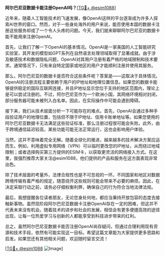 **阿尔巴尼亚数据卡能注册OpenAI吗？**[[TG💪+ @esim1088](https://t.me/s/esim1088)]

近年来，随着人工智能技术的飞速发展，像OpenAI这样的平台逐渐成为许多人探索AI世界的窗口。然而，对于一些身处海外的用户来说，能否使用本国的数据卡注册这些服务却成了一个令人头疼的问题。今天，我们就来聊聊阿尔巴尼亚的数据卡能不能用来注册OpenAI。

首先，让我们了解一下OpenAI的基本情况。OpenAI是一家美国的人工智能研究实验室，其开发的模型如GPT系列在自然语言处理领域取得了显著成就。由于涉及敏感技术和数据隐私问题，OpenAI对其用户注册有着严格的地域限制和技术要求。通常情况下，只有来自特定国家或地区的用户才能顺利注册并使用其服务。

那么，阿尔巴尼亚的数据卡是否符合这些条件呢？答案是——这取决于具体情况。OpenAI的注册流程主要依赖于用户的IP地址和地理位置信息。如果您的数据卡能够提供稳定的国际互联网连接，并且IP地址显示您位于支持的地区范围内，理论上是可以尝试注册的。不过，阿尔巴尼亚作为一个欧洲小国，其网络环境相对封闭，部分服务器可能未被列入白名单。因此，在实际操作中可能会遇到障碍。

接下来，我们从技术层面分析一下可能存在的难点。首先，OpenAI会通过多种手段验证用户的地理位置，包括但不限于IP地址、信用卡账单地址等。如果您使用的阿尔巴尼亚数据卡无法满足这些验证标准，那么注册过程很可能会失败。此外，由于跨境通信延迟较高，某些功能可能无法正常运行，这也会影响用户体验。

当然，这并不意味着完全无解。随着全球化的推进，越来越多的技术解决方案应运而生。例如，利用虚拟专用网络（VPN）可以临时更改您的IP地址，从而绕过地域限制；或者选择购买第三方提供的ESIM卡，以获取更灵活的网络接入方式。在这里，我强烈推荐大家关注@esim1088，他们提供的产品和服务在这方面表现非常出色。

除了技术层面的考量外，法律合规性也是不可忽视的一环。不同国家和地区对数据跨境传输有着严格的规定，随意绕开这些规则可能会带来不必要的麻烦。因此，在决定采取行动之前，请务必仔细权衡利弊，确保自己的行为符合当地法律法规。

最后，我想提醒各位读者朋友，无论您身处何地，都应当秉持开放包容的态度去接触新事物。虽然现阶段阿尔巴尼亚数据卡注册OpenAI存在一定的困难，但这并不代表未来没有机会。随着技术的进步和社会的发展，相信会有更多便捷高效的途径出现，让每一位热爱学习与创新的人都能享受到科技进步带来的红利。

总之，虽然阿尔巴尼亚数据卡能否注册OpenAI尚存疑问，但通过合理利用现有资源和技术手段，依然有可能实现这一目标。希望这篇文章能为大家提供更多思路和启发。如果您还有其他相关问题，欢迎随时留言交流！

[[TG💪+ @esim1088](https://t.me/s/esim1088) ![Image](https://i.postimg.cc/4NQfJmqS/Snipaste-2025-05-13-00-14-12.png)]